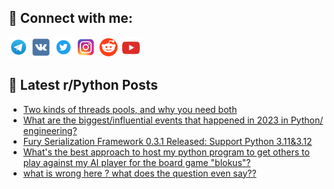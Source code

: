 ## 🔎 Connect with me:
[<img src="https://github.com/bullbesh/bullbesh/blob/main/images/Telegram.png" width="32" height="32" />](https://t.me/bullbesh)
[<img src="https://github.com/bullbesh/bullbesh/blob/main/images/VK.png" width="32" height="32" />](https://vk.com/bullbesh)
[<img src="https://github.com/bullbesh/bullbesh/blob/main/images/Twitter.png" width="32" height="32" />](https://twitter.com/bullbesh1)
[<img src="https://github.com/bullbesh/bullbesh/blob/main/images/Instagram.png" width="32" height="32" />](https://www.instagram.com/bullbesh)
[<img src="https://github.com/bullbesh/bullbesh/blob/main/images/Reddit.png" width="32" height="32" />](https://www.reddit.com/user/bullbesh)
[<img src="https://github.com/bullbesh/bullbesh/blob/main/images/YouTube.png" width="32" height="32" />](https://www.youtube.com/channel/UCtfjRs6uzgq5mfm8S06WTcg)

## 📕 Latest r/Python Posts
<!-- BLOG-POST-LIST:START -->
- [Two kinds of threads pools, and why you need both](https://www.reddit.com/r/Python/comments/180k36y/two_kinds_of_threads_pools_and_why_you_need_both/)
- [What are the biggest/influential events that happened in 2023 in Python/ engineering?](https://www.reddit.com/r/Python/comments/180ixb5/what_are_the_biggestinfluential_events_that/)
- [Fury Serialization Framework 0.3.1 Released: Support Python 3.11&amp;3.12](https://www.reddit.com/r/Python/comments/180ikrt/fury_serialization_framework_031_released_support/)
- [What&#39;s the best approach to host my python program to get others to play against my AI player for the board game &quot;blokus&quot;?](https://www.reddit.com/r/Python/comments/180huq2/whats_the_best_approach_to_host_my_python_program/)
- [what is wrong here ? what does the question even say??](https://www.reddit.com/r/Python/comments/180h6ef/what_is_wrong_here_what_does_the_question_even_say/)
<!-- BLOG-POST-LIST:END -->
